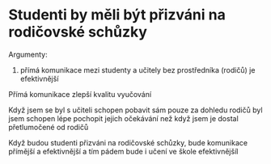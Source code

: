 # Studenti by měli být přizváni na rodičovské schůzky

Argumenty:
1. přímá komunikace mezi studenty a učitely bez prostředníka (rodičů) je efektivnější


Přímá komunikace zlepší kvalitu vyučování

Když jsem se byl s učiteli schopen pobavit sám pouze za dohledu rodičů byl jsem schopen lépe pochopit jejich očekávání než když jsem je dostal přetlumočené od rodičů

Když budou studenti přizváni na rodičovské schůzky, bude komunikace přímější a efektivnější a tím pádem bude i učení ve škole efektivnějšíl